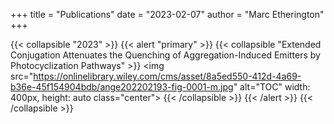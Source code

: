 +++
title = "Publications"
date = "2023-02-07"
author = "Marc Etherington"
+++

{{< collapsible "2023" >}}
{{< alert "primary" >}}
{{< collapsible "Extended Conjugation Attenuates the Quenching of Aggregation-Induced Emitters by Photocyclization Pathways" >}}
<img src="https://onlinelibrary.wiley.com/cms/asset/8a5ed550-412d-4a69-b36e-45f154904bdb/ange202202193-fig-0001-m.jpg" alt="TOC" width: 400px,
  height: auto class="center">
{{< /collapsible >}}
{{< /alert >}}
{{< /collapsible >}}

